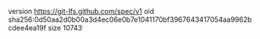 version https://git-lfs.github.com/spec/v1
oid sha256:0d50aa2d0b00a3d4ec06e0b7e1041170bf3967643417054aa9962bcdee4ea19f
size 10743

